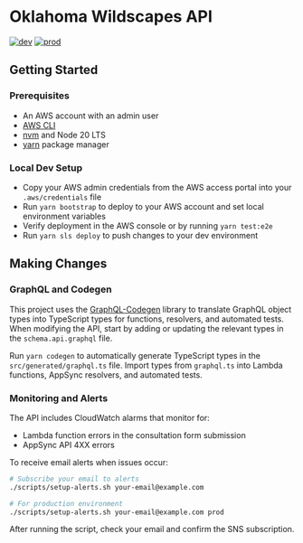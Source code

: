# Oklahoma Wildscapes API

[![dev](https://github.com/ppalms/ok-wildscapes-api/actions/workflows/dev.yml/badge.svg)](https://github.com/ppalms/ok-wildscapes-api/actions/workflows/dev.yml) [![prod](https://github.com/ppalms/ok-wildscapes-api/actions/workflows/prod.yml/badge.svg)](https://github.com/ppalms/ok-wildscapes-api/actions/workflows/prod.yml)

## Getting Started

### Prerequisites

- An AWS account with an admin user
- [AWS CLI](https://docs.aws.amazon.com/cli/latest/userguide/getting-started-install.html)
- [nvm](https://github.com/nvm-sh/nvm?tab=readme-ov-file#installing-and-updating) and Node 20 LTS
- [yarn](https://classic.yarnpkg.com/lang/en/docs/install) package manager

### Local Dev Setup

- Copy your AWS admin credentials from the AWS access portal into your `.aws/credentials` file
- Run `yarn bootstrap` to deploy to your AWS account and set local environment variables
- Verify deployment in the AWS console or by running `yarn test:e2e`
- Run `yarn sls deploy` to push changes to your dev environment

## Making Changes

### GraphQL and Codegen

This project uses the [GraphQL-Codegen](https://the-guild.dev/graphql/codegen/docs/getting-started) library to translate GraphQL object types into TypeScript types for functions, resolvers, and automated tests. When modifying the API, start by adding or updating the relevant types in the `schema.api.graphql` file.

Run `yarn codegen` to automatically generate TypeScript types in the `src/generated/graphql.ts` file. Import types from `graphql.ts` into Lambda functions, AppSync resolvers, and automated tests.

### Monitoring and Alerts

The API includes CloudWatch alarms that monitor for:
- Lambda function errors in the consultation form submission
- AppSync API 4XX errors

To receive email alerts when issues occur:

```bash
# Subscribe your email to alerts
./scripts/setup-alerts.sh your-email@example.com

# For production environment
./scripts/setup-alerts.sh your-email@example.com prod
```

After running the script, check your email and confirm the SNS subscription.
